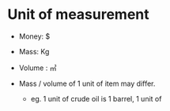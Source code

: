 # Unit of measurement 

- Money: $
- Mass: Kg
- Volume : ㎥

- Mass / volume of 1 unit of item may differ.
  - eg. 1 unit of crude oil is 1 barrel, 1 unit of 
